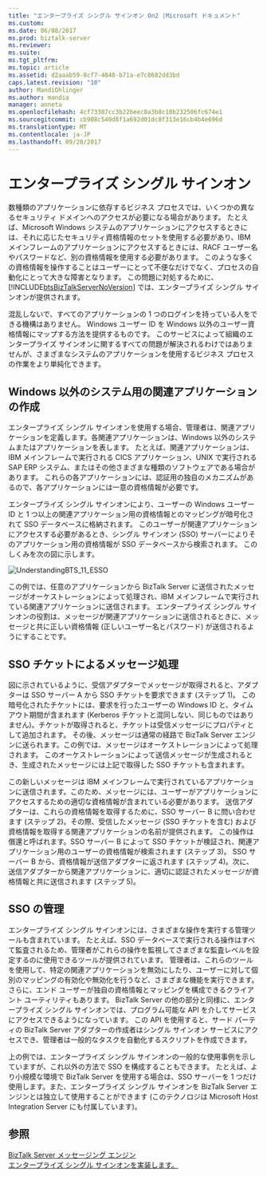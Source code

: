 ```yaml
---
title: "エンタープライズ シングル サインオン On2 |Microsoft ドキュメント"
ms.custom: 
ms.date: 06/08/2017
ms.prod: biztalk-server
ms.reviewer: 
ms.suite: 
ms.tgt_pltfrm: 
ms.topic: article
ms.assetid: d2aaab59-8cf7-4848-b71a-e7c8682dd3bd
caps.latest.revision: "10"
author: MandiOhlinger
ms.author: mandia
manager: anneta
ms.openlocfilehash: 4cf73307cc3b22beec8a3b8c10b232506fc674e1
ms.sourcegitcommit: cb908c540d8f1a692d01dc8f313e16cb4b4e696d
ms.translationtype: MT
ms.contentlocale: ja-JP
ms.lasthandoff: 09/20/2017
---
```

# <a name="enterprise-single-sign-on"></a>エンタープライズ シングル サインオン
数種類のアプリケーションに依存するビジネス プロセスでは、いくつかの異なるセキュリティ ドメインへのアクセスが必要になる場合があります。 たとえば、Microsoft Windows システムのアプリケーションにアクセスするときには、それに応じたセキュリティ資格情報のセットを使用する必要があり、IBM メインフレームのアプリケーションにアクセスするときには、RACF ユーザー名やパスワードなど、別の資格情報を使用する必要があります。 このような多くの資格情報を操作することはユーザーにとって不便なだけでなく、プロセスの自動化にとって大きな障害となります。 この問題に対処するために、[!INCLUDE[btsBizTalkServerNoVersion](../includes/btsbiztalkservernoversion-md.md)] では、エンタープライズ シングル サインオンが提供されます。  
  
 混乱しないで、すべてのアプリケーションの 1 つのログインを持っている人をできる機構はありません。 Windows ユーザー ID を Windows 以外のユーザー資格情報にマップする方法を提供するものです。 このサービスによって組織のエンタープライズ サインオンに関するすべての問題が解決されるわけではありませんが、さまざまなシステムのアプリケーションを使用するビジネス プロセスの作業をより単純化できます。  
  
## <a name="creating-affiliate-application-for-non-windows-systems"></a>Windows 以外のシステム用の関連アプリケーションの作成  
 エンタープライズ シングル サインオンを使用する場合、管理者は、関連アプリケーションを定義します。各関連アプリケーションは、Windows 以外のシステムまたはアプリケーションを表します。 たとえば、関連アプリケーションは、IBM メインフレームで実行される CICS アプリケーション、UNIX で実行される SAP ERP システム、またはその他さまざまな種類のソフトウェアである場合があります。 これらの各アプリケーションには、認証用の独自のメカニズムがあるので、各アプリケーションには一意の資格情報が必要です。  
  
 エンタープライズ シングル サインオンにより、ユーザーの Windows ユーザー ID と 1 つ以上の関連アプリケーション用の資格情報とのマッピングが暗号化されて SSO データベースに格納されます。 このユーザーが関連アプリケーションにアクセスする必要があるとき、シングル サインオン (SSO) サーバーによりそのアプリケーション用の資格情報が SSO データベースから検索されます。 このしくみを次の図に示します。  
  
 ![](../core/media/understandingbts-11-esso.gif "UnderstandingBTS_11_ESSO")  
  
 この例では、任意のアプリケーションから BizTalk Server に送信されたメッセージがオーケストレーションによって処理され、IBM メインフレームで実行されている関連アプリケーションに送信されます。 エンタープライズ シングル サインオンの役割は、メッセージが関連アプリケーションに送信されるときに、メッセージと共に正しい資格情報 (正しいユーザー名とパスワード) が送信されるようにすることです。  
  
## <a name="message-processing-with-an-sso-ticket"></a>SSO チケットによるメッセージ処理  
 図に示されているように、受信アダプターでメッセージが取得されると、アダプターは SSO サーバー A から SSO チケットを要求できます (ステップ 1)。 この暗号化されたチケットには、要求を行ったユーザーの Windows ID と、タイムアウト期間が含まれます  (Kerberos チケットと混同しない、同じものではありません)。チケットが取得されると、チケットは受信メッセージにプロパティとして追加されます。 その後、メッセージは通常の経路で BizTalk Server エンジンに送られます。この例では、メッセージはオーケストレーションによって処理されます。 このオーケストレーションによって送信メッセージが生成されるとき、生成されたメッセージには上記で取得した SSO チケットも含まれます。  
  
 この新しいメッセージは IBM メインフレームで実行されているアプリケーションに送信されます。このため、メッセージには、ユーザーがアプリケーションにアクセスするための適切な資格情報が含まれている必要があります。 送信アダプターは、これらの資格情報を取得するために、SSO サーバー B に問い合わせます (ステップ 2)。その際、受信したメッセージ (SSO チケットを含む) および資格情報を取得する関連アプリケーションの名前が提供されます。 この操作は償還と呼ばれます。SSO サーバー B によって SSO チケットが検証され、関連アプリケーション用のユーザーの資格情報が検索されます (ステップ 3)。 SSO サーバー B から、資格情報が送信アダプターに返されます (ステップ 4)。次に、送信アダプターから関連アプリケーションに、適切に認証されたメッセージが資格情報と共に送信されます (ステップ 5)。  
  
## <a name="administering-sso"></a>SSO の管理  
 エンタープライズ シングル サインオンには、さまざまな操作を実行する管理ツールも含まれています。 たとえば、SSO データベースで実行される操作はすべて監査されるため、管理者がこれらの操作を監視してさまざまな監査レベルを設定するのに使用できるツールが提供されています。 管理者は、これらのツールを使用して、特定の関連アプリケーションを無効にしたり、ユーザーに対して個別のマッピングの有効化や無効化を行うなど、さまざまな機能を実行できます。 さらに、エンド ユーザーが独自の資格情報とマッピングを構成できるクライアント ユーティリティもあります。 BizTalk Server の他の部分と同様に、エンタープライズ シングル サインオンでは、プログラム可能な API を介してサービスにアクセスできるようになっています。 この API を使用すると、サード パーティの BizTalk Server アダプターの作成者はシングル サインオン サービスにアクセスでき、管理者は一般的なタスクを自動化するスクリプトを作成できます。  
  
 上の例では、エンタープライズ シングル サインオンの一般的な使用事例を示していますが、これ以外の方法で SSO を構成することもできます。 たとえば、より小規模な環境で BizTalk Server を使用する場合は、SSO サーバーを 1 つだけ使用します。また、エンタープライズ シングル サインオンを BizTalk Server エンジンとは独立して使用することができます  (このテクノロジは Microsoft Host Integration Server にも付属しています)。  
  
## <a name="see-also"></a>参照  
 [BizTalk Server メッセージング エンジン](../core/the-biztalk-server-messaging-engine.md)   
 [エンタープライズ シングル サインオンを実装します。](../core/implementing-enterprise-single-sign-on.md)